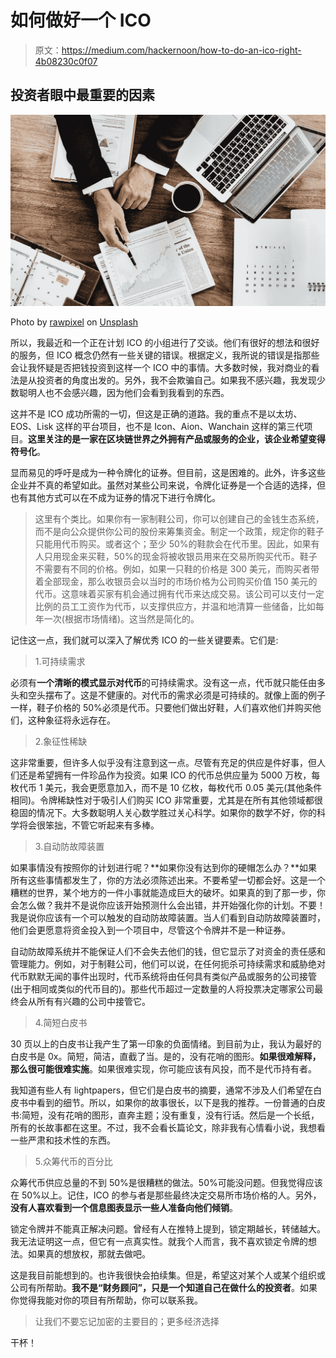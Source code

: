 # 如何做好一个 ICO

> 原文：<https://medium.com/hackernoon/how-to-do-an-ico-right-4b08230c0f07>

## 投资者眼中最重要的因素

![](img/eec90e615cd14a9467cd7250e3c6fe8b.png)

Photo by [rawpixel](https://unsplash.com/@rawpixel?utm_source=medium&utm_medium=referral) on [Unsplash](https://unsplash.com?utm_source=medium&utm_medium=referral)

所以，我最近和一个正在计划 ICO 的小组进行了交谈。他们有很好的想法和很好的服务，但 ICO 概念仍然有一些关键的错误。根据定义，我所说的错误是指那些会让我怀疑是否把钱投资到这样一个 ICO 中的事情。大多数时候，我对商业的看法是从投资者的角度出发的。另外，我不会欺骗自己。如果我不感兴趣，我发现少数聪明人也不会感兴趣，因为他们会看到我看到的东西。

这并不是 ICO 成功所需的一切，但这是正确的道路。我的重点不是以太坊、EOS、Lisk 这样的平台项目，也不是 Icon、Aion、Wanchain 这样的第三代项目。**这里关注的是一家在区块链世界之外拥有产品或服务的企业，该企业希望变得符号化**。

显而易见的呼吁是成为一种令牌化的证券。但目前，这是困难的。此外，许多这些企业并不真的希望如此。虽然对某些公司来说，令牌化证券是一个合适的选择，但也有其他方式可以在不成为证券的情况下进行令牌化。

> 这里有个类比。如果你有一家制鞋公司，你可以创建自己的金钱生态系统，而不是向公众提供你公司的股份来筹集资金。制定一个政策，规定你的鞋子只能用代币购买。或者这个；至少 50%的鞋款会在代币里。因此，如果有人只用现金来买鞋，50%的现金将被收银员用来在交易所购买代币。鞋子不需要有不同的价格。例如，如果一只鞋的价格是 300 美元，而购买者带着全部现金，那么收银员会以当时的市场价格为公司购买价值 150 美元的代币。这意味着买家有机会通过拥有代币来达成交易。该公司可以支付一定比例的员工工资作为代币，以支撑供应方，并温和地清算一些储备，比如每年一次(根据市场情绪)。这当然是简化的。

记住这一点，我们就可以深入了解优秀 ICO 的一些关键要素。它们是:

> 1.可持续需求

必须有**一个清晰的模式显示对代币**的可持续需求。没有这一点，代币就只能任由多头和空头摆布了。这是不健康的。对代币的需求必须是可持续的。就像上面的例子一样，鞋子价格的 50%必须是代币。只要他们做出好鞋，人们喜欢他们并购买他们，这种象征将永远存在。

> 2.象征性稀缺

这非常重要，但许多人似乎没有注意到这一点。尽管有充足的供应是件好事，但人们还是希望拥有一件珍品作为投资。如果 ICO 的代币总供应量为 5000 万枚，每枚代币 1 美元，我会更愿意加入，而不是 10 亿枚，每枚代币 0.05 美元(其他条件相同)。令牌稀缺性对于吸引人们购买 ICO 非常重要，尤其是在所有其他领域都很稳固的情况下。大多数聪明人关心数学胜过关心科学。如果你的数学不好，你的科学将会很笨拙，不管它听起来有多棒。

> 3.自动防故障装置

如果事情没有按照你的计划进行呢？**如果你没有达到你的硬帽怎么办？**如果所有这些事情都发生了，你的方法必须陈述出来。不要希望一切都会好。这是一个糟糕的世界，某个地方的一件小事就能造成巨大的破坏。如果真的到了那一步，你会怎么做？我并不是说你应该开始预测什么会出错，并开始强化你的计划。不要！我是说你应该有一个可以触发的自动防故障装置。当人们看到自动防故障装置时，他们会更愿意将资金投入到一个项目中，尽管这个令牌并不是一种证券。

自动防故障系统并不能保证人们不会失去他们的钱，但它显示了对资金的责任感和管理能力。例如，对于制鞋公司，他们可以说，在任何扼杀可持续需求和威胁绝对代币默默无闻的事件出现时，代币系统将由任何具有类似产品或服务的公司接管(出于相同或类似的代币目的)。那些代币超过一定数量的人将投票决定哪家公司最终会从所有有兴趣的公司中接管它。

> 4.简短白皮书

30 页以上的白皮书让我产生了第一印象的负面情绪。到目前为止，我认为最好的白皮书是 0x。简短，简洁，直截了当。是的，没有花哨的图形。**如果很难解释，那么很可能很难实施**。如果很难实现，你可能应该有风投，而不是代币持有者。

我知道有些人有 lightpapers，但它们是白皮书的摘要，通常不涉及人们希望在白皮书中看到的细节。所以，如果你的故事很长，以下是我的推荐。一份普通的白皮书:简短，没有花哨的图形，直奔主题；没有重复，没有行话。然后是一个长纸，所有的长故事都在这里。不过，我不会看长篇论文，除非我有心情看小说，我想看一些严肃和技术性的东西。

> 5.众筹代币的百分比

众筹代币供应总量的不到 50%是很糟糕的做法。50%可能没问题。但我觉得应该在 50%以上。记住，ICO 的参与者是那些最终决定交易所市场价格的人。另外，**没有人喜欢看到一个信息图表显示一些人准备向他们倾销**。

锁定令牌并不能真正解决问题。曾经有人在推特上提到，锁定期越长，转储越大。我无法证明这一点，但它有一点真实性。就我个人而言，我不喜欢锁定令牌的想法。如果真的想放权，那就去做吧。

这是我目前能想到的。也许我很快会拍续集。但是，希望这对某个人或某个组织或公司有所帮助。**我不是“财务顾问”，只是一个知道自己在做什么的投资者**。如果你觉得我能对你的项目有所帮助，你可以联系我。

> 让我们不要忘记加密的主要目的；更多经济选择

干杯！